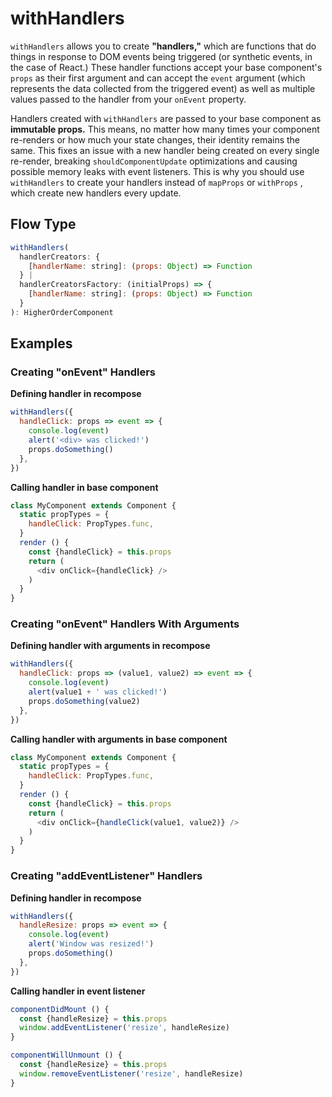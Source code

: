 # withHandlers

`withHandlers` allows you to create **"handlers,"** which are functions that do things in response to DOM events being triggered \(or synthetic events, in the case of React.\) These handler functions accept your base component's `props` as their first argument and can accept the `event` argument \(which represents the data collected from the triggered event\) as well as multiple values passed to the handler from your `onEvent` property.

Handlers created with `withHandlers` are passed to your base component as **immutable props.** This means, no matter how many times your component re-renders or how much your state changes, their identity remains the same. This fixes an issue with a new handler being created on every single re-render, breaking `shouldComponentUpdate` optimizations and causing possible memory leaks with event listeners. This is why you should use `withHandlers` to create your handlers instead of `mapProps` or `withProps` , which create new handlers every update.

## Flow Type

```js
withHandlers(
  handlerCreators: {
    [handlerName: string]: (props: Object) => Function
  } |
  handlerCreatorsFactory: (initialProps) => {
    [handlerName: string]: (props: Object) => Function
  }
): HigherOrderComponent
```

## Examples

### Creating "onEvent" Handlers

**Defining handler in recompose**

```js
withHandlers({
  handleClick: props => event => {
    console.log(event)
    alert('<div> was clicked!')
    props.doSomething()
  },
})
```

**Calling handler in base component**

```js
class MyComponent extends Component {
  static propTypes = {
    handleClick: PropTypes.func, 
  }
  render () {
    const {handleClick} = this.props
    return (
      <div onClick={handleClick} />
    )
  }
}
```

### Creating "onEvent" Handlers With Arguments

**Defining handler with arguments in recompose**

```js
withHandlers({
  handleClick: props => (value1, value2) => event => {
    console.log(event)
    alert(value1 + ' was clicked!')
    props.doSomething(value2)
  },
})
```

**Calling handler with arguments in base component**

```js
class MyComponent extends Component {
  static propTypes = {
    handleClick: PropTypes.func, 
  }
  render () {
    const {handleClick} = this.props
    return (
      <div onClick={handleClick(value1, value2)} />
    )
  }
}
```

### Creating "addEventListener" Handlers

**Defining handler in recompose**

```js
withHandlers({
  handleResize: props => event => {
    console.log(event)
    alert('Window was resized!')
    props.doSomething()
  },
})
```

**Calling handler in event listener**

```js
componentDidMount () {
  const {handleResize} = this.props
  window.addEventListener('resize', handleResize)
}

componentWillUnmount () {
  const {handleResize} = this.props
  window.removeEventListener('resize', handleResize)
}
```



